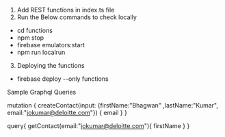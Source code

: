 

1. Add REST functions in index.ts file
2. Run the Below commands to check locally
- cd functions
- npm stop
- firebase emulators:start
- npm run localrun
3. Deploying the functions 
- firebase deploy --only functions


Sample Graphql Queries

mutation {
  createContact(input: {firstName:"Bhagwan" ,lastName:"Kumar",
  email:"jokumar@deloitte.com"})
	{
    email
  }
}

query{
    getContact(email:"jokumar@deloitte.com"){
        firstName
    }
}
